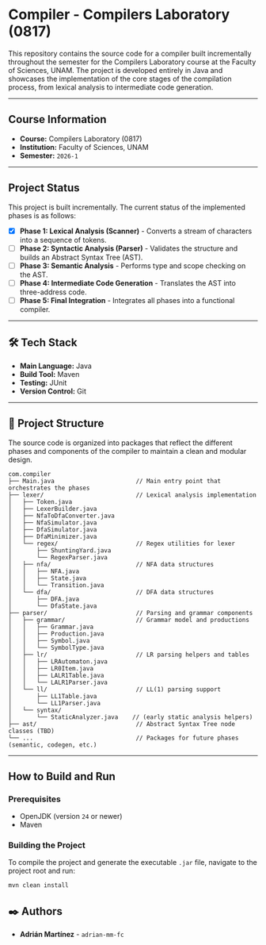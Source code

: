 # Compiler - Compilers Laboratory (0817)

This repository contains the source code for a compiler built incrementally throughout the semester for the Compilers Laboratory course at the Faculty of Sciences, UNAM. The project is developed entirely in Java and showcases the implementation of the core stages of the compilation process, from lexical analysis to intermediate code generation.

---

## Course Information

* **Course:** Compilers Laboratory (0817)
* **Institution:** Faculty of Sciences, UNAM
* **Semester:** `2026-1`

---

## Project Status

This project is built incrementally. The current status of the implemented phases is as follows:

* [x] **Phase 1: Lexical Analysis (Scanner)** - Converts a stream of characters into a sequence of tokens.
* [ ] **Phase 2: Syntactic Analysis (Parser)** - Validates the structure and builds an Abstract Syntax Tree (AST).
* [ ] **Phase 3: Semantic Analysis** - Performs type and scope checking on the AST.
* [ ] **Phase 4: Intermediate Code Generation** - Translates the AST into three-address code.
* [ ] **Phase 5: Final Integration** - Integrates all phases into a functional compiler.

---

## 🛠️ Tech Stack

* **Main Language:** Java
* **Build Tool:** Maven
* **Testing:** JUnit
* **Version Control:** Git

---

## 📂 Project Structure

The source code is organized into packages that reflect the different phases and components of the compiler to maintain a clean and modular design.

```
com.compiler
├── Main.java                       // Main entry point that orchestrates the phases
├── lexer/                          // Lexical analysis implementation
│   ├── Token.java
│   ├── LexerBuilder.java
│   ├── NfaToDfaConverter.java
│   ├── NfaSimulator.java
│   ├── DfaSimulator.java
│   ├── DfaMinimizer.java
│   └── regex/                      // Regex utilities for lexer
│       ├── ShuntingYard.java
│       └── RegexParser.java
│   ├── nfa/                        // NFA data structures
│   │   ├── NFA.java
│   │   ├── State.java
│   │   └── Transition.java
│   └── dfa/                        // DFA data structures
│       ├── DFA.java
│       └── DfaState.java
├── parser/                         // Parsing and grammar components
│   ├── grammar/                    // Grammar model and productions
│   │   ├── Grammar.java
│   │   ├── Production.java
│   │   ├── Symbol.java
│   │   └── SymbolType.java
│   ├── lr/                         // LR parsing helpers and tables
│   │   ├── LRAutomaton.java
│   │   ├── LR0Item.java
│   │   ├── LALR1Table.java
│   │   └── LALR1Parser.java
│   └── ll/                         // LL(1) parsing support
│       ├── LL1Table.java
│       └── LL1Parser.java
│   └── syntax/
│       └── StaticAnalyzer.java    // (early static analysis helpers)
├── ast/                            // Abstract Syntax Tree node classes (TBD)
└── ...                             // Packages for future phases (semantic, codegen, etc.)
```

---

## How to Build and Run

### Prerequisites

* OpenJDK (version `24` or newer)
* Maven

### Building the Project

To compile the project and generate the executable `.jar` file, navigate to the project root and run:

```bash
mvn clean install
```

## ✒️ Authors

* **Adrián Martínez** - `adrian-mm-fc`